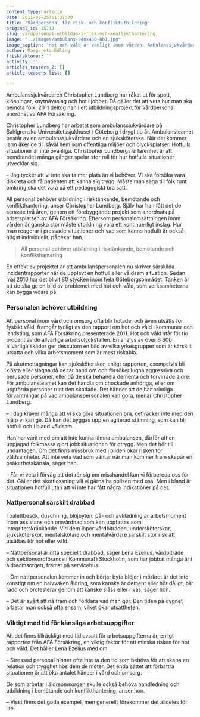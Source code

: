 ```yaml
---
content_type: article
date: 2011-05-25T01:37:00
title: 'Vårdpersonal får risk- och konfliktutbildning'
original_id: 15712
slug: vardpersonal-utbildas-i-risk-och-konflikthantering
image: "../images/ambulans-940x450-hb1.jpg"
image_caption: 'Hot och våld är vanligt inom vården. Ambulanssjukvårdare, sjuksköterskor och undersköterskor hör till dem som drabbas.'
author: Margareta Edling
friskfaktorer: ''
activity: ''
articles_teasers_2: []
article-teasers-list: []

---
```


Ambulanssjukvårdaren Christopher Lundberg har råkat ut för spott, klösningar, knytnävsslag och hot i jobbet. Då gäller det att veta hur man ska bemöta folk. 2011 deltog han i ett utbildningsprojekt för vårdpersonal anordnat av AFA Försäkring.

Christopher Lundberg har arbetat som ambulanssjukvårdare på Sahlgrenska Universitetssjukhuset i Göteborg i drygt tio år. Ambulansteamet består av en ambulanssjukvårdare och en sjuksköterska. När det kommer larm åker de till såväl hem som offentliga miljöer och olycksplatser. Hotfulla situationer är inte ovanliga. Christopher Lundbergs erfarenhet är att bemötandet många gånger spelar stor roll för hur hotfulla situationer utvecklar sig.

– Jag tycker att vi inte ska ta mer plats än vi behöver. Vi ska försöka vara diskreta och få patienten att känna sig trygg. Måste man säga till folk runt omkring ska det vara på ett pedagogiskt bra sätt.

All personal behöver utbildning i risktänkande, bemötande och konflikthantering, anser Christopher Lundberg. Själv har han fått det de senaste två åren, genom ett förebyggande projekt som anordnats på arbetsplatsen av AFA Försäkring. Eftersom personalomsättningen inom vården är ganska stor måste utbildning vara ett kontinuerligt inslag. Hur man reagerar i pressade situationer och vad som känns hotfullt är också högst individuellt, påpekar han.

> All personal behöver utbildning i risktänkande, bemötande och konflikthantering

En effekt av projektet är att ambulanspersonalen nu skriver särskilda incidentrapporter när de upplevt en hotfull eller våldsam situation. Sedan maj 2010 har det blivit 80 stycken inom hela Göteborgsområdet. Tanken är att de ska ge en bild av problemet med hot och våld, som verksamheterna kan bygga vidare på.

### Personalen behöver utbildning

Att personal inom vård och omsorg ofta blir hotade, och även utsätts för fysiskt våld, framgår tydligt av den rapport om hot och våld i kommuner och landsting, som AFA Försäkring presenterade 2011. Hot och våld står för tio procent av de allvarliga arbetsolycksfallen. En analys av över 6 600 allvarliga skador ger dessutom en bild av vilka yrkesgrupper som är särskilt utsatta och vilka arbetsmoment som är mest riskabla.

På akutmottagningar kan sjuksköterskor, enligt rapporten, exempelvis bli klösta eller slagna då de tar hand om och försöker lugna aggressiva och berusade personer, eller då de ska behandla dementa och förvirrade äldre. För ambulansteamet kan det handla om chockade anhöriga, eller om upprörda personer runt den skadade. Det händer att de har orimliga förväntningar på vad ambulanspersonalen kan göra, menar Christopher Lundberg.

– I dag kräver många att vi ska göra situationen bra, det räcker inte med den hjälp vi kan ge. Då kan det byggas upp en agiterad stämning, som kan bli hotfull och i bland våldsam.

Han har varit med om att inte kunna lämna ambulansen, därför att en uppjagad folkmassa gjort jobbsituationen för otrygg. Men det hör till undantagen. Om det finns missbruk med i bilden ökar risken för våldsamheter. Att inte veta vad som väntar när man kommer fram skapar en osäkerhetskänsla, säger han.

– Får vi veta i förväg att det rör sig om misshandel kan vi förbereda oss för det. Gäller det skottlossning vill vi gärna ha polisen med oss. Men i bland är situationen hotfull utan att vi inte har fått några indikationer på det.

### Nattpersonal särskilt drabbad

Toalettbesök, duschning, blöjbyten, på- och avklädning är arbetsmoment inom assistans och omvårdnad som kan uppfattas som integritetskränkande. Vid dem löper vårdbiträden, undersköterskor, sjuksköterskor, mentalskötare och mentalvårdare särskilt stor risk att utsättas för hot eller våld.

– Nattpersonal är ofta speciellt drabbad, säger Lena Ezelius, vårdbiträde och sektionsordförande i Kommunal i Stockholm, som har jobbat många år i äldreomsorgen, främst på servicehus.

– Om nattpersonalen kommer in och börjar byta blöjor i mörkret är det inte konstigt om en halvvaken åldring, som kanske är dement eller hör dåligt, blir rädd och protesterar genom att kanske slåss eller rivas, säger hon.

– Det är svårt att nå fram och förklara vad man gör. Den tiden på dygnet arbetar man också ofta ensam, vilket ökar utsattheten.

### Viktigt med tid för känsliga arbetsuppgifter

Att det finns tillräckligt med tid avsatt för arbetsuppgifterna är, enligt rapporten från AFA Försäkring, en viktig faktor för att minska risken för hot och våld. Det håller Lena Ezelius med om.

– Stressad personal hinner ofta inte ta den tid som behövs för att skapa en relation och trygghet hos dem de möter. Det enda sättet att förbättra situationen är att öka antalet händer i vård och omsorg.

De som arbetar i äldreomsorgen skulle också behöva handledning och utbildning i bemötande och konflikthantering, anser hon.

– Visst finns det goda exempel, men generellt förekommer det alldeles för lite.

